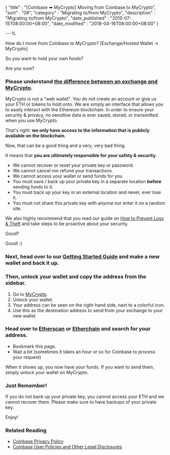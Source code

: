 {
"title"       : "[Coinbase ➡ MyCrypto] Moving from Coinbase to MyCrypto",
"sort"        : "08",
"category"    : "Migrating to/from MyCrypto",
"description" : "Migrating to/from MyCrypto",
"date_published" : "2015-07-15T08:00:00+08:00",
"date_modified"  : "2018-04-16T08:00:00+08:00"
}

---%

How do I move from Coinbase to MyCrypto? [Exchange/Hosted Wallet -> MyCrypto]

So you want to hold your own funds?

Are you sure?

### Please understand [the difference between an exchange and MyCrypto](https://support.mycrypto.com/getting-started/whats-the-difference-between-an-exchange-and-mycrypto.html).

MyCrypto is not a "web wallet". You do not create an account or give us your ETH or tokens to hold onto. We are simply an interface that allows you to easily interact with the Ethereum blockchain. In order to ensure your security & privacy, no sensitive data is ever saved, stored, or transmitted when you use MyCrypto.

That's right: **we only have access to the information that is publicly available on the blockchain.**

Now, that can be a good thing and a very, very bad thing.

It means that **you are ultimately responsible for your safety & security.**

- We cannot recover or reset your private key or password.
- We cannot cancel nor refund your transactions.
- We cannot access your wallet or send funds for you
- You must save / back up your private key in a separate location **before** sending funds to it.
- You must back up your key in an external location and never, ever lose it.
- You must not share this private key with anyone nor enter it on a random site.

We also highly recommend that you read our guide on [How to Prevent Loss & Theft](https://support.mycrypto.com/getting-started/protecting-yourself-and-your-funds.html) and take steps to be proactive about your security.

Good?

Good! :)

### Next, head over to our [Getting Started Guide](https://support.mycrypto.com/getting-started/backing-up-your-new-wallet.html) and make a new wallet and back it up.

### Then, unlock your wallet and copy the address from the sidebar.

1. Go to [MyCrypto](https://mycrypto.com/).
3. Unlock your wallet.
4. Your address can be seen on the right-hand side, next to a colorful icon.
5. Use this as the destination address to send from your exchange to your new wallet

### Head over to [Etherscan](https://etherscan.io/) or [Etherchain](https://www.etherchain.org/) and search for your address.

- Bookmark this page.
- Wait a bit (sometimes it takes an hour or so for Coinbase to process your request)

When it shows up, you now have your funds. If you want to send them, simply unlock your wallet on MyCrypto.

### Just Remember!

If you do not back up your private key, you cannot access your ETH and we cannot recover them. Please make sure to have backups of your private key.

Enjoy!

###  Related Reading

*  [Coinbase Privacy Policy](https://www.coinbase.com/legal/privacy)
*  [Coinbase User Policies and Other Legal Disclosures](https://www.coinbase.com/legal/user_agreement)

